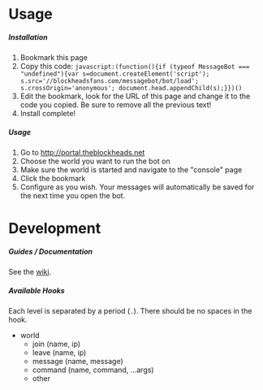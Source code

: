 # Usage
##### Installation
1. Bookmark this page
2. Copy this code:
`javascript:(function(){if (typeof MessageBot === "undefined"){var s=document.createElement('script'); s.src='//blockheadsfans.com/messagebot/bot/load'; s.crossOrigin='anonymous'; document.head.appendChild(s);}})()`
3. Edit the bookmark, look for the URL of this page and change it to the code you copied. Be sure to remove all the previous text!
4. Install complete!

##### Usage
1. Go to http://portal.theblockheads.net
2. Choose the world you want to run the bot on
3. Make sure the world is started and navigate to the "console" page
4. Click the bookmark
5. Configure as you wish. Your messages will automatically be saved for the next time you open the bot.

# Development
##### Guides / Documentation
See the [wiki](https://github.com/Bibliofile/Blockheads-MessageBot/wiki).

##### Available Hooks
Each level is separated by a period (`.`). There should be no spaces in the hook.

- world
    - join (name, ip)
    - leave (name, ip)
    - message (name, message)
    - command (name, command, ...args)
    - other
